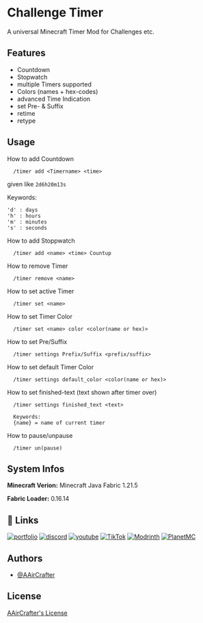 
# Challenge Timer

A universal Minecraft Timer Mod for Challenges etc. 





## Features

- Countdown
- Stopwatch
- multiple Timers supported
- Colors (names + hex-codes)
- advanced Time Indication
- set Pre- & Suffix
- retime
- retype

  

## Usage

How to add Countdown
```
  /timer add <Timername> <time>
```

<time> given like ```2d6h20m13s```

Keywords: 
```
'd' : days 
'h' : hours 
'm' : minutes 
's' : seconds
```


How to add Stoppwatch
```
  /timer add <name> <time> Countup
```


How to remove Timer
```
  /timer remove <name>
```


How to set active Timer
```
  /timer set <name>
```


How to set Timer Color
```
  /timer set <name> color <color(name or hex)>
```


How to set Pre/Suffix
```
  /timer settings Prefix/Suffix <prefix/suffix>
```


How to set default Timer Color
```
  /timer settings default_color <color(name or hex)>
```


How to set finished-text (text shown after timer over)
```
  /timer settings finished_text <text>

  Keywords:
  {name} = name of current timer
```


How to pause/unpause
```
  /timer un(pause)
```





## System Infos

**Minecraft Verion:** Minecraft Java Fabric 1.21.5

**Fabric Loader:** 0.16.14




## 🔗 Links
[![portfolio](https://www.aaircrafter.online/linktreeicon.svg?logo=aaircrafter&logoColor=white)](https://www.aaircrafter.online/linktree)
[![discord](https://img.shields.io/badge/Discord-%235865F2.svg?&logo=discord&logoColor=white)](https://www.aaircrafter.online/discord)
[![youtube](https://img.shields.io/badge/YouTube-%23FF0000.svg?logo=YouTube&logoColor=white)](https://www.youtube.com/@AAirCrafter)
[![TikTok](https://img.shields.io/badge/TikTok-black?logo=tiktok&logoColor=white)](https://www.tiktok.com/@aaircrafter)
[![Modrinth](https://img.shields.io/badge/Modrinth-5da545?logo=modrinth&logoColor=white)](https://modrinth.com/user/AAirCrafter)
[![PlanetMC](https://img.shields.io/badge/PlanetMinecraft-2d6f90?logo=internet-explorer&logoColor=white)](https://www.planetminecraft.com/member/aaircrafter/)

## Authors

- [@AAirCrafter](https://github.com/AAirCrafter)

## License

[AAirCrafter's License](https://www.aaircrafter.online/license)
